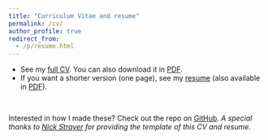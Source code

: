 ```yaml
---
title: "Curriculum Vitae and resume"
permalink: /cv/
author_profile: true
redirect_from:
  - /p/resume.html
---
```


* See my [full CV](https://www.antoinesoetewey.com/cv.html). You can also download it in [PDF](https://www.antoinesoetewey.com/cv.pdf).
* If you want a shorter version (one page), see my [resume](https://www.antoinesoetewey.com/resume.html) (also available in [PDF](https://www.antoinesoetewey.com/resume.pdf)).

<br>

Interested in how I made these? Check out the repo on [GitHub](https://github.com/AntoineSoetewey/cv). *A special thanks to [Nick Strayer](http://nickstrayer.me/) for providing the template of this CV and resume.*
